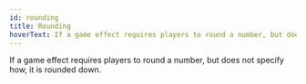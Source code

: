 ```yaml
---
id: rounding
title: Rounding
hoverText: If a game effect requires players to round a number, but does not specify how, it is rounded down.
---
```


If a game effect requires players to round a number, but does not specify how, it is rounded down.
